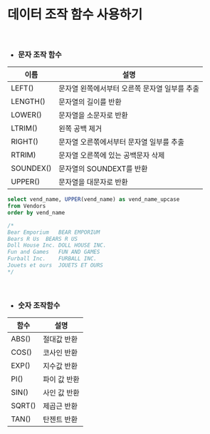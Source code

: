 # 데이터 조작 함수 사용하기

<br>

- ### 문자 조작 함수

| 이름       | 설명 |
|-----------|-----------------------------------------------|
| LEFT()    | 문자열 왼쪽에서부터 오른쪽 문자열 일부를 추출 |
| LENGTH()  | 문자열의 길이를 반환                          |
| LOWER()   | 문자열을 소문자로 반환                        |
| LTRIM()   | 왼쪽 공백 제거                                |
| RIGHT()   | 문자열 오른쪾에서부터 문자열 일부를 추출      |
| RTRIM)    | 문자열 오른쪽에 있는 공백문자 삭제            |
| SOUNDEX() | 문자열의 SOUNDEXT를 반환                      |
| UPPER()   | 문자열을 대문자로 반환                        |

```sql
select vend_name, UPPER(vend_name) as vend_name_upcase
from Vendors
order by vend_name

/*
Bear Emporium	BEAR EMPORIUM
Bears R Us	BEARS R US
Doll House Inc.	DOLL HOUSE INC.
Fun and Games	FUN AND GAMES
Furball Inc.	FURBALL INC.
Jouets et ours	JOUETS ET OURS
*/

```

<br> 

- ### 숫자 조작함수

| 함수   	| 설명         	|
|--------	|--------------	|
| ABS()  	| 절대값 반환  	|
| COS()  	| 코사인 반환  	|
| EXP()  	| 지수값 반환  	|
| PI()   	| 파이 값 반환 	|
| SIN()  	| 사인 값 반환 	|
| SQRT() 	| 제곱근 반환  	|
| TAN()  	| 탄젠트 반환  	|